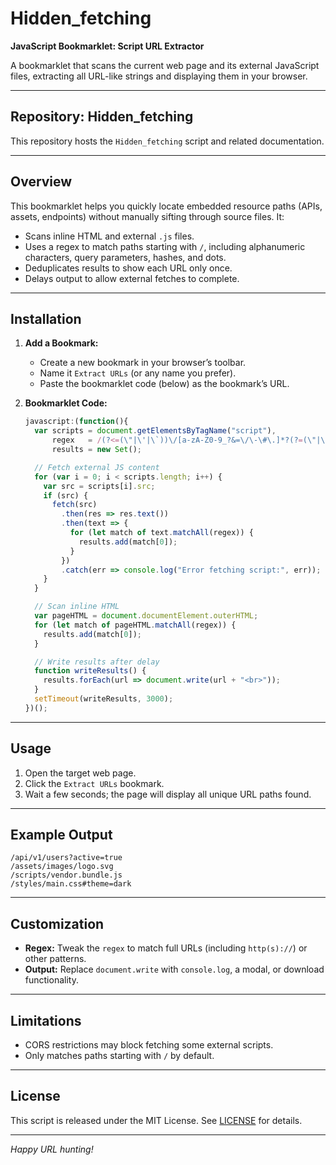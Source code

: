# Hidden\_fetching

**JavaScript Bookmarklet: Script URL Extractor**

A bookmarklet that scans the current web page and its external JavaScript files, extracting all URL-like strings and displaying them in your browser.

---

## Repository: Hidden\_fetching

This repository hosts the `Hidden_fetching` script and related documentation.

---

## Overview

This bookmarklet helps you quickly locate embedded resource paths (APIs, assets, endpoints) without manually sifting through source files. It:

* Scans inline HTML and external `.js` files.
* Uses a regex to match paths starting with `/`, including alphanumeric characters, query parameters, hashes, and dots.
* Deduplicates results to show each URL only once.
* Delays output to allow external fetches to complete.

---

## Installation

1. **Add a Bookmark:**

   * Create a new bookmark in your browser’s toolbar.
   * Name it `Extract URLs` (or any name you prefer).
   * Paste the bookmarklet code (below) as the bookmark’s URL.

2. **Bookmarklet Code:**

   ```javascript
   javascript:(function(){
     var scripts = document.getElementsByTagName("script"),
         regex   = /(?<=(\"|\'|\`))\/[a-zA-Z0-9_?&=\/\-\#\.]*?(?=(\"|\'|\`))/g,
         results = new Set();

     // Fetch external JS content
     for (var i = 0; i < scripts.length; i++) {
       var src = scripts[i].src;
       if (src) {
         fetch(src)
           .then(res => res.text())
           .then(text => {
             for (let match of text.matchAll(regex)) {
               results.add(match[0]);
             }
           })
           .catch(err => console.log("Error fetching script:", err));
       }
     }

     // Scan inline HTML
     var pageHTML = document.documentElement.outerHTML;
     for (let match of pageHTML.matchAll(regex)) {
       results.add(match[0]);
     }

     // Write results after delay
     function writeResults() {
       results.forEach(url => document.write(url + "<br>"));
     }
     setTimeout(writeResults, 3000);
   })();
   ```

---

## Usage

1. Open the target web page.
2. Click the `Extract URLs` bookmark.
3. Wait a few seconds; the page will display all unique URL paths found.

---

## Example Output

```
/api/v1/users?active=true
/assets/images/logo.svg
/scripts/vendor.bundle.js
/styles/main.css#theme=dark
```

---

## Customization

* **Regex:** Tweak the `regex` to match full URLs (including `http(s)://`) or other patterns.
* **Output:** Replace `document.write` with `console.log`, a modal, or download functionality.

---

## Limitations

* CORS restrictions may block fetching some external scripts.
* Only matches paths starting with `/` by default.

---

## License

This script is released under the MIT License. See [LICENSE](LICENSE) for details.

---

*Happy URL hunting!*
